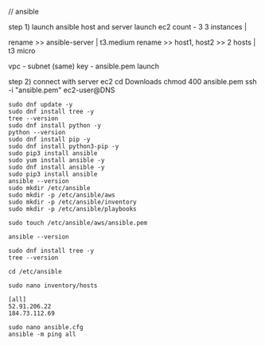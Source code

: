 
// ansible 

step 1) launch ansible host and server 
launch ec2 
count - 3
3 instances |

rename >> ansible-server | t3.medium 
rename >> host1, host2 >> 2 hosts | t3 micro 

vpc - subnet (same)
key - ansible.pem 
launch 

step 2) connect with server ec2 
cd Downloads
chmod 400 ansible.pem
ssh -i "ansible.pem" ec2-user@DNS

```
sudo dnf update -y
sudo dnf install tree -y
tree --version
sudo dnf install python -y
python --version
sudo dnf install pip -y
sudo dnf install python3-pip -y
sudo pip3 install ansible
sudo yum install ansible -y 
sudo dnf install ansible -y
sudo pip3 install ansible
ansible --version
sudo mkdir /etc/ansible
sudo mkdir -p /etc/ansible/aws
sudo mkdir -p /etc/ansible/inventory
sudo mkdir -p /etc/ansible/playbooks

sudo touch /etc/ansible/aws/ansible.pem

ansible --version

sudo dnf install tree -y
tree --version

cd /etc/ansible

sudo nano inventory/hosts

[all]
52.91.206.22
184.73.112.69

sudo nano ansible.cfg
ansible -m ping all
```
